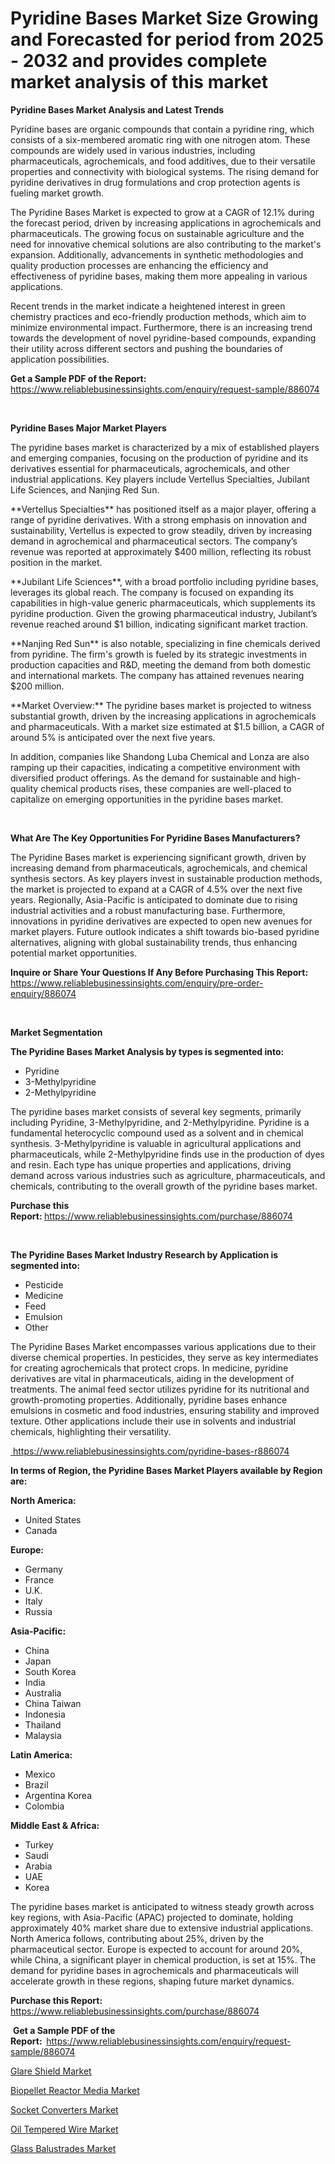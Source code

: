 <p><h1>Pyridine Bases Market Size Growing and Forecasted for period from 2025 - 2032 and provides complete market analysis of this market</h1></p><p><strong>Pyridine Bases Market Analysis and Latest Trends</strong></p>
<p><p>Pyridine bases are organic compounds that contain a pyridine ring, which consists of a six-membered aromatic ring with one nitrogen atom. These compounds are widely used in various industries, including pharmaceuticals, agrochemicals, and food additives, due to their versatile properties and connectivity with biological systems. The rising demand for pyridine derivatives in drug formulations and crop protection agents is fueling market growth.</p><p>The Pyridine Bases Market is expected to grow at a CAGR of 12.1% during the forecast period, driven by increasing applications in agrochemicals and pharmaceuticals. The growing focus on sustainable agriculture and the need for innovative chemical solutions are also contributing to the market's expansion. Additionally, advancements in synthetic methodologies and quality production processes are enhancing the efficiency and effectiveness of pyridine bases, making them more appealing in various applications.</p><p>Recent trends in the market indicate a heightened interest in green chemistry practices and eco-friendly production methods, which aim to minimize environmental impact. Furthermore, there is an increasing trend towards the development of novel pyridine-based compounds, expanding their utility across different sectors and pushing the boundaries of application possibilities.</p></p>
<p><strong>Get a Sample PDF of the Report:&nbsp;</strong> <a href="https://www.reliablebusinessinsights.com/enquiry/request-sample/886074?utm_campaign=1138&utm_medium=2&utm_source=Github&utm_content=ia&utm_term=30012025&utm_id=pyridine-bases">https://www.reliablebusinessinsights.com/enquiry/request-sample/886074</a></p>
<p>&nbsp;</p>
<p><strong>Pyridine Bases Major Market Players</strong></p>
<p><p>The pyridine bases market is characterized by a mix of established players and emerging companies, focusing on the production of pyridine and its derivatives essential for pharmaceuticals, agrochemicals, and other industrial applications. Key players include Vertellus Specialties, Jubilant Life Sciences, and Nanjing Red Sun.</p><p>**Vertellus Specialties** has positioned itself as a major player, offering a range of pyridine derivatives. With a strong emphasis on innovation and sustainability, Vertellus is expected to grow steadily, driven by increasing demand in agrochemical and pharmaceutical sectors. The company’s revenue was reported at approximately $400 million, reflecting its robust position in the market.</p><p>**Jubilant Life Sciences**, with a broad portfolio including pyridine bases, leverages its global reach. The company is focused on expanding its capabilities in high-value generic pharmaceuticals, which supplements its pyridine production. Given the growing pharmaceutical industry, Jubilant’s revenue reached around $1 billion, indicating significant market traction.</p><p>**Nanjing Red Sun** is also notable, specializing in fine chemicals derived from pyridine. The firm's growth is fueled by its strategic investments in production capacities and R&D, meeting the demand from both domestic and international markets. The company has attained revenues nearing $200 million.</p><p>**Market Overview:** The pyridine bases market is projected to witness substantial growth, driven by the increasing applications in agrochemicals and pharmaceuticals. With a market size estimated at $1.5 billion, a CAGR of around 5% is anticipated over the next five years.</p><p>In addition, companies like Shandong Luba Chemical and Lonza are also ramping up their capacities, indicating a competitive environment with diversified product offerings. As the demand for sustainable and high-quality chemical products rises, these companies are well-placed to capitalize on emerging opportunities in the pyridine bases market.</p></p>
<p>&nbsp;</p>
<p><strong>What Are The Key Opportunities For Pyridine Bases Manufacturers?</strong></p>
<p><p>The Pyridine Bases market is experiencing significant growth, driven by increasing demand from pharmaceuticals, agrochemicals, and chemical synthesis sectors. As key players invest in sustainable production methods, the market is projected to expand at a CAGR of 4.5% over the next five years. Regionally, Asia-Pacific is anticipated to dominate due to rising industrial activities and a robust manufacturing base. Furthermore, innovations in pyridine derivatives are expected to open new avenues for market players. Future outlook indicates a shift towards bio-based pyridine alternatives, aligning with global sustainability trends, thus enhancing potential market opportunities.</p></p>
<p><strong>Inquire or Share Your Questions If Any Before Purchasing This Report:</strong> <a href="https://www.reliablebusinessinsights.com/enquiry/pre-order-enquiry/886074?utm_campaign=1138&utm_medium=2&utm_source=Github&utm_content=ia&utm_term=30012025&utm_id=pyridine-bases">https://www.reliablebusinessinsights.com/enquiry/pre-order-enquiry/886074</a></p>
<p>&nbsp;</p>
<p><strong>Market Segmentation</strong></p>
<p><strong>The Pyridine Bases Market Analysis by types is segmented into:</strong></p>
<p><ul><li>Pyridine</li><li>3-Methylpyridine</li><li>2-Methylpyridine</li></ul></p>
<p><p>The pyridine bases market consists of several key segments, primarily including Pyridine, 3-Methylpyridine, and 2-Methylpyridine. Pyridine is a fundamental heterocyclic compound used as a solvent and in chemical synthesis. 3-Methylpyridine is valuable in agricultural applications and pharmaceuticals, while 2-Methylpyridine finds use in the production of dyes and resin. Each type has unique properties and applications, driving demand across various industries such as agriculture, pharmaceuticals, and chemicals, contributing to the overall growth of the pyridine bases market.</p></p>
<p><strong>Purchase this Report:&nbsp;</strong><a href="https://www.reliablebusinessinsights.com/purchase/886074?utm_campaign=1138&utm_medium=2&utm_source=Github&utm_content=ia&utm_term=30012025&utm_id=pyridine-bases">https://www.reliablebusinessinsights.com/purchase/886074</a></p>
<p>&nbsp;</p>
<p><strong>The Pyridine Bases Market Industry Research by Application is segmented into:</strong></p>
<p><ul><li>Pesticide</li><li>Medicine</li><li>Feed</li><li>Emulsion</li><li>Other</li></ul></p>
<p><p>The Pyridine Bases Market encompasses various applications due to their diverse chemical properties. In pesticides, they serve as key intermediates for creating agrochemicals that protect crops. In medicine, pyridine derivatives are vital in pharmaceuticals, aiding in the development of treatments. The animal feed sector utilizes pyridine for its nutritional and growth-promoting properties. Additionally, pyridine bases enhance emulsions in cosmetic and food industries, ensuring stability and improved texture. Other applications include their use in solvents and industrial chemicals, highlighting their versatility.</p></p>
<p><a href="https://www.reliablebusinessinsights.com/pyridine-bases-r886074?utm_campaign=1138&utm_medium=2&utm_source=Github&utm_content=ia&utm_term=30012025&utm_id=pyridine-bases">&nbsp;https://www.reliablebusinessinsights.com/pyridine-bases-r886074</a></p>
<p><strong>In terms of Region, the Pyridine Bases Market Players available by Region are:</strong></p>
<p>
    <p> <strong> North America: </strong>
        <ul>
            <li>United States</li>
            <li>Canada</li>
        </ul>
        </p> 
    <p> <strong> Europe: </strong>
        <ul>
            <li>Germany</li>
            <li>France</li>
            <li>U.K.</li>
            <li>Italy</li>
            <li>Russia</li>
        </ul>
        </p> 
    <p> <strong> Asia-Pacific: </strong>
        <ul>
            <li>China</li>
            <li>Japan</li>
            <li>South Korea</li>
            <li>India</li>
            <li>Australia</li>
            <li>China Taiwan</li>
            <li>Indonesia</li>
            <li>Thailand</li>
            <li>Malaysia</li>
        </ul>
        </p> 
    <p> <strong> Latin America: </strong>
        <ul>
            <li>Mexico</li>
            <li>Brazil</li>
            <li>Argentina Korea</li>
            <li>Colombia</li>
        </ul>
        </p> 
    <p> <strong> Middle East & Africa: </strong>
        <ul>
            <li>Turkey</li>
            <li>Saudi</li>
            <li>Arabia</li>
            <li>UAE</li>
            <li>Korea</li>
        </ul>
    </p>
    </p>
<p><p>The pyridine bases market is anticipated to witness steady growth across key regions, with Asia-Pacific (APAC) projected to dominate, holding approximately 40% market share due to extensive industrial applications. North America follows, contributing about 25%, driven by the pharmaceutical sector. Europe is expected to account for around 20%, while China, a significant player in chemical production, is set at 15%. The demand for pyridine bases in agrochemicals and pharmaceuticals will accelerate growth in these regions, shaping future market dynamics.</p></p>
<p><strong>Purchase this Report: </strong><a href="https://www.reliablebusinessinsights.com/purchase/886074?utm_campaign=1138&utm_medium=2&utm_source=Github&utm_content=ia&utm_term=30012025&utm_id=pyridine-bases">https://www.reliablebusinessinsights.com/purchase/886074</a></p>
<p>&nbsp;<strong>Get a Sample PDF of the Report:&nbsp;&nbsp;</strong><a href="https://www.reliablebusinessinsights.com/enquiry/request-sample/886074?utm_campaign=1138&utm_medium=2&utm_source=Github&utm_content=ia&utm_term=30012025&utm_id=pyridine-bases">https://www.reliablebusinessinsights.com/enquiry/request-sample/886074</a></p>
<p><strong></strong></p>
<p><p><a href="https://www.linkedin.com/pulse/detailed-analysis-glare-shield-market-decision-making-forecasted-cjnff?utm_campaign=1138&utm_medium=2&utm_source=Github&utm_content=ia&utm_term=30012025&utm_id=pyridine-bases">Glare Shield Market</a></p><p><a href="https://www.linkedin.com/pulse/biopellet-reactor-media-market-size-analysis-2025-2032-deployment-rbqjc?utm_campaign=1138&utm_medium=2&utm_source=Github&utm_content=ia&utm_term=30012025&utm_id=pyridine-bases">Biopellet Reactor Media Market</a></p><p><a href="https://www.linkedin.com/pulse/socket-converters-market-size-forecast-analysis-74-cagr-hqkaf?utm_campaign=1138&utm_medium=2&utm_source=Github&utm_content=ia&utm_term=30012025&utm_id=pyridine-bases">Socket Converters Market</a></p><p><a href="https://github.com/petbigbeepjn/Market-Research-Report-List-1/blob/main/oil-tempered-wire-market.md?utm_campaign=1138&utm_medium=2&utm_source=Github&utm_content=ia&utm_term=30012025&utm_id=pyridine-bases">Oil Tempered Wire Market</a></p><p><a href="https://github.com/arionmp/Market-Research-Report-List-5/blob/main/glass-balustrades-market.md?utm_campaign=1138&utm_medium=2&utm_source=Github&utm_content=ia&utm_term=30012025&utm_id=pyridine-bases">Glass Balustrades Market</a></p></p>